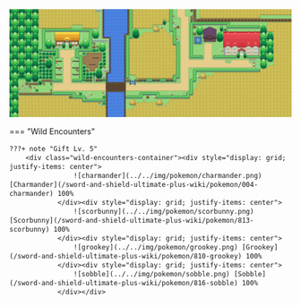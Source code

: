 <img src="../../img/routes/Postwick.png" alt="Postwick"/>

=== "Wild Encounters"


	???+ note "Gift Lv. 5"
		<div class="wild-encounters-container"><div style="display: grid; justify-items: center">
                    ![charmander](../../img/pokemon/charmander.png) [Charmander](/sword-and-shield-ultimate-plus-wiki/pokemon/004-charmander) 100%
                </div><div style="display: grid; justify-items: center">
                    ![scorbunny](../../img/pokemon/scorbunny.png) [Scorbunny](/sword-and-shield-ultimate-plus-wiki/pokemon/813-scorbunny) 100%
                </div><div style="display: grid; justify-items: center">
                    ![grookey](../../img/pokemon/grookey.png) [Grookey](/sword-and-shield-ultimate-plus-wiki/pokemon/810-grookey) 100%
                </div><div style="display: grid; justify-items: center">
                    ![sobble](../../img/pokemon/sobble.png) [Sobble](/sword-and-shield-ultimate-plus-wiki/pokemon/816-sobble) 100%
                </div></div>



